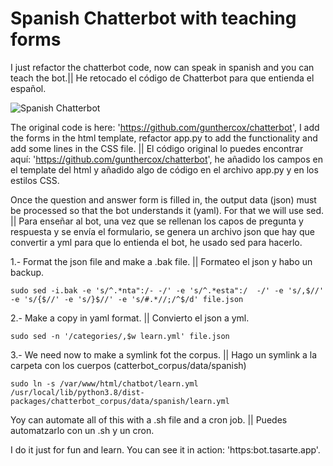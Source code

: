 # Spanish Chatterbot with teaching forms

I just refactor the chatterbot code, now can speak in spanish and you can teach the bot.|| He retocado el código de Chatterbot para que entienda el español.

![Spanish Chatterbot](https://tasarte.app/PDF/mongui.png)

The original code is here: 'https://github.com/gunthercox/chatterbot', I add the forms in the html template, refactor app.py to add the functionality and add some lines in the CSS file. || El código original lo puedes encontrar aquí: 'https://github.com/gunthercox/chatterbot', he añadido los campos en el template del html y añadido algo de código en el archivo app.py y en los estilos CSS.

Once the question and answer form is filled in, the output data (json) must be processed so that the bot understands it (yaml). For that we will use sed. || Para enseñar al bot, una vez que se rellenan los capos de pregunta y respuesta y se envía el formulario, se genera un archivo json que hay que convertir a yml para que lo entienda el bot, he usado sed para hacerlo.

1.- Format the json file and make a .bak file. || Formateo el json y habo un backup.

``sudo sed -i.bak -e 's/^.*nta":/- -/' -e 's/^.*esta":/  -/' -e 's/,$//' -e 's/{$//' -e 's/}$//' -e 's/#.*//;/^$/d' file.json``

2.-  Make a copy in yaml format. || Convierto el json a yml.

``sudo sed -n '/categories/,$w learn.yml' file.json``

3.- We need now to make a symlink fot the corpus. || Hago un symlink a la carpeta con los cuerpos (catterbot_corpus/data/spanish)

``sudo ln -s /var/www/html/chatbot/learn.yml /usr/local/lib/python3.8/dist-packages/chatterbot_corpus/data/spanish/learn.yml``

Yoy can automate all of this with a .sh file and a cron job. || Puedes automatzarlo con un .sh y un cron.

I do it just for fun and learn. You can see it in action: 'https:bot.tasarte.app'.
